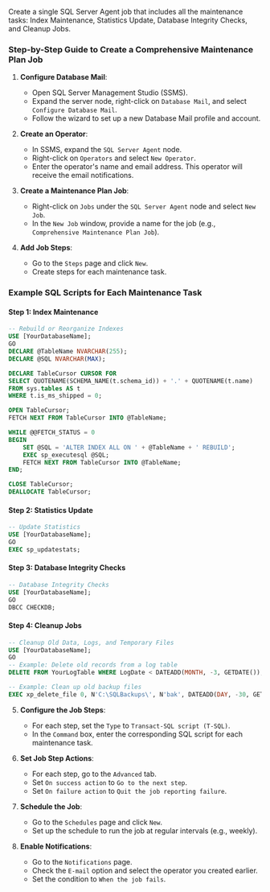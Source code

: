 Create a single SQL Server Agent job that includes all the maintenance tasks: Index Maintenance, Statistics Update, Database Integrity Checks, and Cleanup Jobs.

### Step-by-Step Guide to Create a Comprehensive Maintenance Plan Job

1. **Configure Database Mail**:
   - Open SQL Server Management Studio (SSMS).
   - Expand the server node, right-click on `Database Mail`, and select `Configure Database Mail`.
   - Follow the wizard to set up a new Database Mail profile and account.

2. **Create an Operator**:
   - In SSMS, expand the `SQL Server Agent` node.
   - Right-click on `Operators` and select `New Operator`.
   - Enter the operator's name and email address. This operator will receive the email notifications.

3. **Create a Maintenance Plan Job**:
   - Right-click on `Jobs` under the `SQL Server Agent` node and select `New Job`.
   - In the `New Job` window, provide a name for the job (e.g., `Comprehensive Maintenance Plan Job`).

4. **Add Job Steps**:
   - Go to the `Steps` page and click `New`.
   - Create steps for each maintenance task.

### Example SQL Scripts for Each Maintenance Task

#### Step 1: Index Maintenance

```sql
-- Rebuild or Reorganize Indexes
USE [YourDatabaseName];
GO
DECLARE @TableName NVARCHAR(255);
DECLARE @SQL NVARCHAR(MAX);

DECLARE TableCursor CURSOR FOR
SELECT QUOTENAME(SCHEMA_NAME(t.schema_id)) + '.' + QUOTENAME(t.name)
FROM sys.tables AS t
WHERE t.is_ms_shipped = 0;

OPEN TableCursor;
FETCH NEXT FROM TableCursor INTO @TableName;

WHILE @@FETCH_STATUS = 0
BEGIN
    SET @SQL = 'ALTER INDEX ALL ON ' + @TableName + ' REBUILD';
    EXEC sp_executesql @SQL;
    FETCH NEXT FROM TableCursor INTO @TableName;
END;

CLOSE TableCursor;
DEALLOCATE TableCursor;
```

#### Step 2: Statistics Update

```sql
-- Update Statistics
USE [YourDatabaseName];
GO
EXEC sp_updatestats;
```

#### Step 3: Database Integrity Checks

```sql
-- Database Integrity Checks
USE [YourDatabaseName];
GO
DBCC CHECKDB;
```

#### Step 4: Cleanup Jobs

```sql
-- Cleanup Old Data, Logs, and Temporary Files
USE [YourDatabaseName];
GO
-- Example: Delete old records from a log table
DELETE FROM YourLogTable WHERE LogDate < DATEADD(MONTH, -3, GETDATE());

-- Example: Clean up old backup files
EXEC xp_delete_file 0, N'C:\SQLBackups\', N'bak', DATEADD(DAY, -30, GETDATE());
```

5. **Configure the Job Steps**:
   - For each step, set the `Type` to `Transact-SQL script (T-SQL)`.
   - In the `Command` box, enter the corresponding SQL script for each maintenance task.

6. **Set Job Step Actions**:
   - For each step, go to the `Advanced` tab.
   - Set `On success action` to `Go to the next step`.
   - Set `On failure action` to `Quit the job reporting failure`.

7. **Schedule the Job**:
   - Go to the `Schedules` page and click `New`.
   - Set up the schedule to run the job at regular intervals (e.g., weekly).

8. **Enable Notifications**:
   - Go to the `Notifications` page.
   - Check the `E-mail` option and select the operator you created earlier.
   - Set the condition to `When the job fails`.

